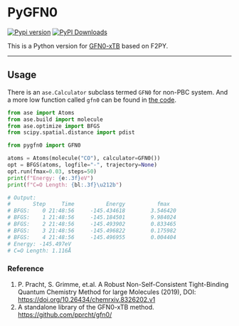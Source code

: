# PyGFN0

[![Pypi version](https://img.shields.io/pypi/v/pygfn0)](https://pypi.org/project/pygfn0/)
[![PyPI Downloads](https://static.pepy.tech/badge/pygfn0)](https://pepy.tech/projects/pygfn0)

This is a Python version for [GFN0-xTB](https://github.com/pprcht/gfn0) based on F2PY.

---

## Usage

There is an `ase.Calculator` subclass termed `GFN0` for non-PBC system. And a more low function called `gfn0` can be found in [the code](https://github.com/LiuGaoyong/PyGFNFF/blob/main/pygfn0/_pygfn0.py).

```python
from ase import Atoms
from ase.build import molecule
from ase.optimize import BFGS
from scipy.spatial.distance import pdist

from pygfn0 import GFN0

atoms = Atoms(molecule("CO"), calculator=GFN0())
opt = BFGS(atoms, logfile="-", trajectory=None)
opt.run(fmax=0.03, steps=50)
print(f"Energy: {e:.3f}eV")
print(f"C=O Length: {bl:.3f}\u212b")

# Output:
#       Step     Time          Energy          fmax
# BFGS:    0 21:48:56     -145.434618        3.546420
# BFGS:    1 21:48:56     -145.184501        9.984024
# BFGS:    2 21:48:56     -145.493902        0.833465
# BFGS:    3 21:48:56     -145.496822        0.175982
# BFGS:    4 21:48:56     -145.496955        0.004404
# Energy: -145.497eV
# C=O Length: 1.116Å
```



### Reference

1. P. Pracht, S. Grimme, et.al. A Robust Non-Self-Consistent Tight-Binding Quantum Chemistry Method for large Molecules (2019), DOI: https://doi.org/10.26434/chemrxiv.8326202.v1
2. A standalone library of the GFN0-xTB method. https://github.com/pprcht/gfn0/
